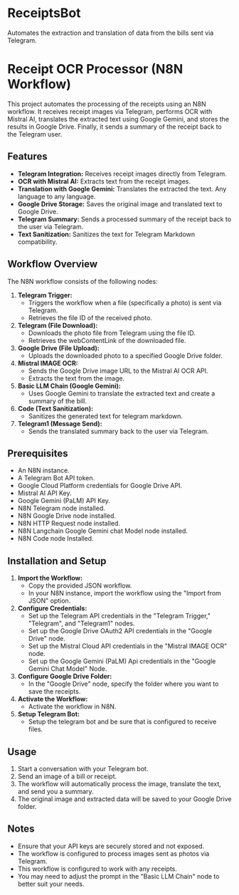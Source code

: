 # ReceiptsBot
Automates the extraction and translation of data from the bills sent via Telegram.

# Receipt OCR Processor (N8N Workflow)

This project automates the processing of the receipts using an N8N workflow. It receives receipt images via Telegram, performs OCR with Mistral AI, translates the extracted text using Google Gemini, and stores the results in Google Drive. Finally, it sends a summary of the receipt back to the Telegram user.

## Features

* **Telegram Integration:** Receives receipt images directly from Telegram.
* **OCR with Mistral AI:** Extracts text from the receipt images.
* **Translation with Google Gemini:** Translates the extracted the text. Any language to any language.
* **Google Drive Storage:** Saves the original image and translated text to Google Drive.
* **Telegram Summary:** Sends a processed summary of the receipt back to the user via Telegram.
* **Text Sanitization:** Sanitizes the text for Telegram Markdown compatibility.

## Workflow Overview

The N8N workflow consists of the following nodes:

1.  **Telegram Trigger:**
    * Triggers the workflow when a file (specifically a photo) is sent via Telegram.
    * Retrieves the file ID of the received photo.
2.  **Telegram (File Download):**
    * Downloads the photo file from Telegram using the file ID.
    * Retrieves the webContentLink of the downloaded file.
3.  **Google Drive (File Upload):**
    * Uploads the downloaded photo to a specified Google Drive folder.
4.  **Mistral IMAGE OCR:**
    * Sends the Google Drive image URL to the Mistral AI OCR API.
    * Extracts the text from the image.
5.  **Basic LLM Chain (Google Gemini):**
    * Uses Google Gemini to translate the extracted text and create a summary of the bill.
6.  **Code (Text Sanitization):**
    * Sanitizes the generated text for telegram markdown.
7.  **Telegram1 (Message Send):**
    * Sends the translated summary back to the user via Telegram.

## Prerequisites

* An N8N instance.
* A Telegram Bot API token.
* Google Cloud Platform credentials for Google Drive API.
* Mistral AI API Key.
* Google Gemini (PaLM) API Key.
* N8N Telegram node installed.
* N8N Google Drive node installed.
* N8N HTTP Request node installed.
* N8N Langchain Google Gemini chat Model node installed.
* N8N Code node Installed.

## Installation and Setup

1.  **Import the Workflow:**
    * Copy the provided JSON workflow.
    * In your N8N instance, import the workflow using the "Import from JSON" option.
2.  **Configure Credentials:**
    * Set up the Telegram API credentials in the "Telegram Trigger," "Telegram", and "Telegram1" nodes.
    * Set up the Google Drive OAuth2 API credentials in the "Google Drive" node.
    * Set up the Mistral Cloud API credentials in the "Mistral IMAGE OCR" node.
    * Set up the Google Gemini (PaLM) Api credentials in the "Google Gemini Chat Model" Node.
3.  **Configure Google Drive Folder:**
    * In the "Google Drive" node, specify the folder where you want to save the receipts.
4.  **Activate the Workflow:**
    * Activate the workflow in N8N.
5.  **Setup Telegram Bot:**
    * Setup the telegram bot and be sure that is configured to receive files.

## Usage

1.  Start a conversation with your Telegram bot.
2.  Send an image of a bill or receipt.
3.  The workflow will automatically process the image, translate the text, and send you a summary.
4.  The original image and extracted data will be saved to your Google Drive folder.

## Notes

* Ensure that your API keys are securely stored and not exposed.
* The workflow is configured to process images sent as photos via Telegram.
* This workflow is configured to work with any receipts.
* You may need to adjust the prompt in the "Basic LLM Chain" node to better suit your needs.

